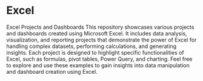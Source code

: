 # Excel
Excel Projects and Dashboards 
This repository showcases various projects and dashboards created using Microsoft Excel. It includes data analysis, visualization, and reporting projects that demonstrate the power of Excel for handling complex datasets, performing calculations, and generating insights. Each project is designed to highlight specific functionalities of Excel, such as formulas, pivot tables, Power Query, and charting.  Feel free to explore and use these examples to gain insights into data manipulation and dashboard creation using Excel.
